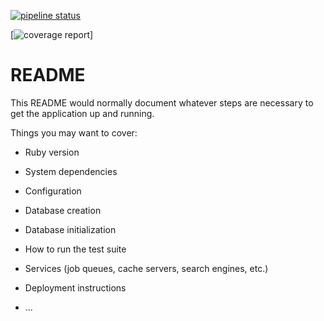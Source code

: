
[![pipeline status](https://gitlab.com/fitra3/gather/badges/master/pipeline.svg)](https://gitlab.com/fitra3/gather/-/commits/master)

[![coverage report](https://gitlab.com/fitra3/gather/badges/master/coverage.svg)]

# README

This README would normally document whatever steps are necessary to get the
application up and running.

Things you may want to cover:

* Ruby version

* System dependencies

* Configuration

* Database creation

* Database initialization

* How to run the test suite

* Services (job queues, cache servers, search engines, etc.)

* Deployment instructions

* ...
